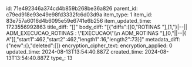 id: 71e492346a374cd4b859b268be36a826
parent_id: c79ed918e93e49e98fd3332fc6d03d9a
item_type: 1
item_id: 83e757a6016d4b6095e59e6741e6b256
item_updated_time: 1723556992863
title_diff: "[]"
body_diff: "[{\"diffs\":[[0,\"ROTINAS \"],[1,\"}|--|| ADM_EXECUCAO_ROTINAS : \\\"EXECUCAO\\\"\\\n    ADM_ROTINAS \"],[0,\"||--|{ A\"]],\"start1\":462,\"start2\":462,\"length1\":16,\"length2\":73}]"
metadata_diff: {"new":{},"deleted":[]}
encryption_cipher_text: 
encryption_applied: 0
updated_time: 2024-08-13T13:54:40.887Z
created_time: 2024-08-13T13:54:40.887Z
type_: 13